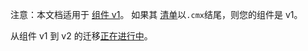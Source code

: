 <!--
Note: This document pertains to [Components v1][cfv1]
Your component is v1 if its [manifest][manifest] ends in `.cmx`.  
A migration from Components v1 to v2 is [in progress][migration].
-->

注意：本文档适用于 [组件 v1][cfv1]。 如果其 [清单][manifest]以`.cmx`结尾，则您的组件是 v1。

从组件 v1 到 v2 的迁移[正在进行中][migration]。

[cfv1]: /docs/glossary.md#components-v1
[manifest]: /docs/glossary.md#component-manifest
[migration]: /docs/concepts/components/v2/migration.md
